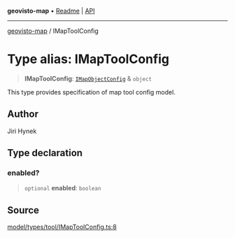 **geovisto-map** • [Readme](../README.md) \| [API](../globals.md)

***

[geovisto-map](../README.md) / IMapToolConfig

# Type alias: IMapToolConfig

> **IMapToolConfig**: [`IMapObjectConfig`](IMapObjectConfig.md) & `object`

This type provides specification of map tool config model.

## Author

Jiri Hynek

## Type declaration

### enabled?

> `optional` **enabled**: `boolean`

## Source

[model/types/tool/IMapToolConfig.ts:8](https://github.com/geovisto/geovisto-map/blob/5ee2cb5d45c19062fc8fc6beefa2848c076518b6/src/model/types/tool/IMapToolConfig.ts#L8)
